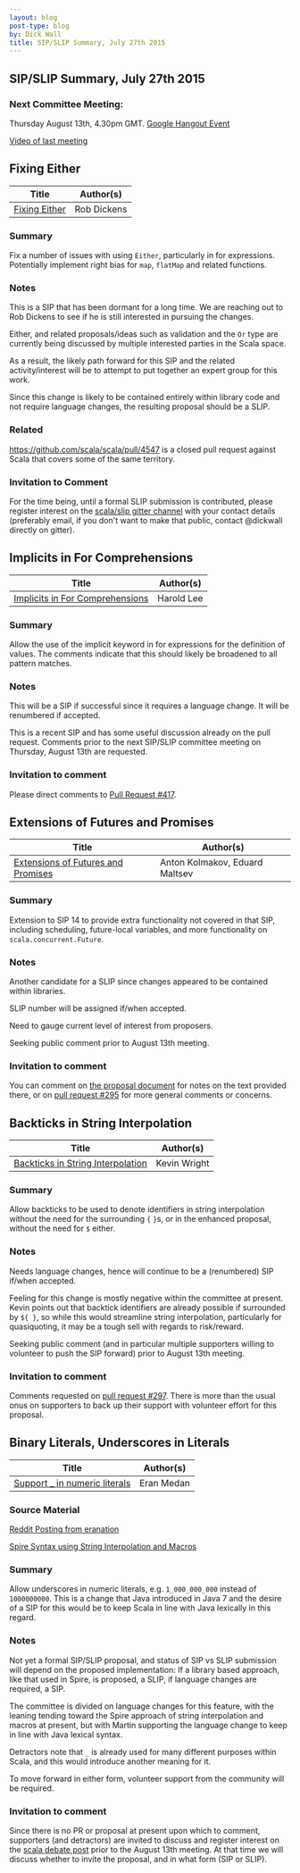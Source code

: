 ```yaml
---
layout: blog
post-type: blog
by: Dick Wall
title: SIP/SLIP Summary, July 27th 2015
---
```


## SIP/SLIP Summary, July 27th 2015

### Next Committee Meeting:

Thursday August 13th, 4.30pm GMT. [Google Hangout Event](https://plus.google.com/u/1/events/cfh933nkhhq0pe7h23c9v4csk6o)

[Video of last meeting](https://www.youtube.com/watch?v=ndkT5qHZHI0)

## Fixing Either

| Title          | Author(s)          |
|----------------|--------------------|
| [Fixing Either](https://github.com/robcd/scala.github.com/blob/master/sips/pending/_posts/2012-06-29-fixing-either.md) | Rob Dickens |

### Summary

Fix a number of issues with using `Either`, particularly in for expressions. Potentially implement right bias for `map`, `flatMap` and related functions.

### Notes

This is a SIP that has been dormant for a long time. We are reaching out to Rob Dickens to see if he is still interested in pursuing the changes.

Either, and related proposals/ideas such as validation and the `Or` type are currently being discussed by multiple interested parties in the Scala space.

As a result, the likely path forward for this SIP and the related activity/interest will be to attempt to put together an expert group for this work.

Since this change is likely to be contained entirely within library code and not require language changes, the resulting proposal should be a SLIP.

### Related

https://github.com/scala/scala/pull/4547 is a closed pull request against Scala that covers some of the same territory.

### Invitation to Comment

For the time being, until a formal SLIP submission is contributed, please register interest
on the [scala/slip gitter channel](https://gitter.im/scala/slip) with your contact details (preferably email, if you don't want to make that public, contact @dickwall directly on gitter).

## Implicits in For Comprehensions

| Title          | Author(s)          |
|----------------|--------------------|
| [Implicits in For Comprehensions](https://github.com/scala/scala.github.com/pull/417) | Harold Lee |

### Summary

Allow the use of the implicit keyword in for expressions for the definition of
values. The comments indicate that this should likely be broadened to all pattern matches.

### Notes

This will be a SIP if successful since it requires a language change. It will be renumbered
if accepted.

This is a recent SIP and has some useful discussion already on the pull request. Comments prior to the next SIP/SLIP committee meeting on Thursday, August 13th are requested.

### Invitation to comment

Please direct comments to [Pull Request #417](https://github.com/scala/scala.github.com/pull/417).

## Extensions of Futures and Promises

| Title          | Author(s)          |
|----------------|--------------------|
| [Extensions of Futures and Promises](https://docs.google.com/document/d/1Vza2-B3FzgtleX8RNs6rqRbhOn9jotrUfFB77h0DIGU/edit?hl=en_US#heading=h.bu8cg3api4vx) | Anton Kolmakov, Eduard Maltsev |

### Summary

Extension to SIP 14 to provide extra functionality not covered in that SIP, including scheduling, future-local variables, and more functionality on `scala.concurrent.Future`.

### Notes

Another candidate for a SLIP since changes appeared to be contained within libraries.

SLIP number will be assigned if/when accepted.

Need to gauge current level of interest from proposers.

Seeking public comment prior to August 13th meeting.

### Invitation to comment

You can comment on [the proposal document](https://docs.google.com/document/d/1Vza2-B3FzgtleX8RNs6rqRbhOn9jotrUfFB77h0DIGU/edit?hl=en_US#heading=h.bu8cg3api4vx) for notes on the text provided there, or on [pull request #295](https://github.com/scala/scala.github.com/pull/295) for more general comments or concerns.

## Backticks in String Interpolation

| Title          | Author(s)          |
|----------------|--------------------|
| [Backticks in String Interpolation](https://github.com/scala/scala.github.com/pull/297/) | Kevin Wright |

### Summary

Allow backticks to be used to denote identifiers in string interpolation without the need for the surrounding `{` `}`s, or in the enhanced proposal, without the need for `$` either.

### Notes

Needs language changes, hence will continue to be a (renumbered) SIP if/when accepted.

Feeling for this change is mostly negative within the committee at present. Kevin points out that backtick identifiers are already possible if surrounded by `${ }`, so while this would streamline string interpolation, particularly for quasiquoting, it may be a tough sell with regards to risk/reward.

Seeking public comment (and in particular multiple supporters willing to volunteer to push the SIP forward) prior to August 13th meeting.

### Invitation to comment

Comments requested on [pull request #297](https://github.com/scala/scala.github.com/pull/297/). There is more than the usual onus on supporters to back up their support with volunteer effort for this proposal.


## Binary Literals, Underscores in Literals

| Title          | Author(s)          |
|----------------|--------------------|
| [Support _ in numeric literals](https://groups.google.com/forum/#!msg/scala-debate/4-CE9Lpf6CM/UJrhS9cyYcgJ) | Eran Medan |

### Source Material

[Reddit Posting from eranation](https://www.reddit.com/r/scala/comments/3aqlhu/is_there_a_voting_mechanism_for_new_scala_features/)

[Spire Syntax using String Interpolation and Macros](https://github.com/non/spire#syntax)

### Summary

Allow underscores in numeric literals, e.g. `1_000_000_000` instead of `1000000000`. This is a change that Java introduced in Java 7 and the desire of a SIP for this would be to keep Scala in line with Java lexically in this regard.

### Notes

Not yet a formal SIP/SLIP proposal, and status of SIP vs SLIP submission will depend on the proposed implementation: If a library based approach, like that used in Spire, is proposed, a SLIP, if language changes are required, a SIP.

The committee is divided on language changes for this feature, with the leaning tending toward the Spire approach of string interpolation and macros at present, but with Martin supporting the language change to keep in line with Java lexical syntax.

Detractors note that `_` is already used for many different purposes within Scala, and this would introduce another meaning for it.

To move forward in either form, volunteer support from the community will be required.

### Invitation to comment

Since there is no PR or proposal at present upon which to comment, supporters (and detractors) are invited to discuss and register interest on the [scala debate post](https://groups.google.com/forum/#!msg/scala-debate/4-CE9Lpf6CM/UJrhS9cyYcgJ) prior to the August 13th meeting. At that time we will discuss whether to invite the proposal, and in what form (SIP or SLIP).
